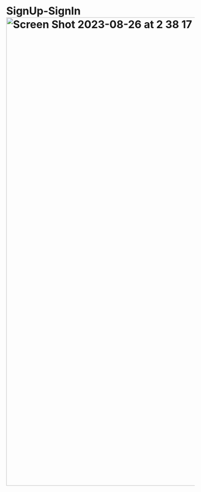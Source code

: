 # SignUp-SignIn<img width="1249" alt="Screen Shot 2023-08-26 at 2 38 17 PM" src="https://github.com/elenabales/SignUp-SignIn/assets/34879137/2e472626-8079-4c44-9c8a-22c4aa89092d">
